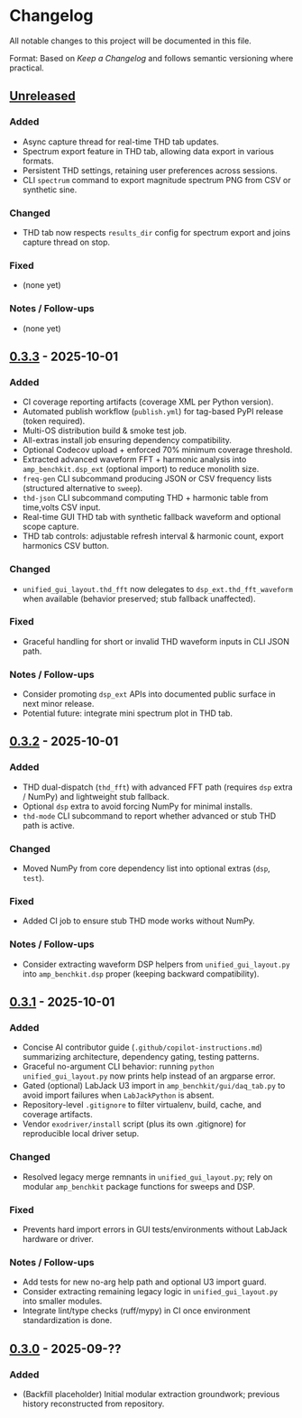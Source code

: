 # Changelog

All notable changes to this project will be documented in this file.

Format: Based on *Keep a Changelog* and follows semantic versioning where practical.

## [Unreleased]
### Added
- Async capture thread for real-time THD tab updates.
- Spectrum export feature in THD tab, allowing data export in various formats.
- Persistent THD settings, retaining user preferences across sessions.
- CLI `spectrum` command to export magnitude spectrum PNG from CSV or synthetic sine.

### Changed
- THD tab now respects `results_dir` config for spectrum export and joins capture thread on stop.

### Fixed
- (none yet)

### Notes / Follow-ups
- (none yet)

## [0.3.3] - 2025-10-01
### Added
- CI coverage reporting artifacts (coverage XML per Python version).
- Automated publish workflow (`publish.yml`) for tag-based PyPI release (token required).
- Multi-OS distribution build & smoke test job.
- All-extras install job ensuring dependency compatibility.
- Optional Codecov upload + enforced 70% minimum coverage threshold.
- Extracted advanced waveform FFT + harmonic analysis into `amp_benchkit.dsp_ext` (optional import) to reduce monolith size.
- `freq-gen` CLI subcommand producing JSON or CSV frequency lists (structured alternative to `sweep`).
- `thd-json` CLI subcommand computing THD + harmonic table from time,volts CSV input.
- Real-time GUI THD tab with synthetic fallback waveform and optional scope capture.
- THD tab controls: adjustable refresh interval & harmonic count, export harmonics CSV button.

### Changed
- `unified_gui_layout.thd_fft` now delegates to `dsp_ext.thd_fft_waveform` when available (behavior preserved; stub fallback unaffected).

### Fixed
- Graceful handling for short or invalid THD waveform inputs in CLI JSON path.

### Notes / Follow-ups
- Consider promoting `dsp_ext` APIs into documented public surface in next minor release.
- Potential future: integrate mini spectrum plot in THD tab.

## [0.3.2] - 2025-10-01
### Added
- THD dual-dispatch (`thd_fft`) with advanced FFT path (requires `dsp` extra / NumPy) and lightweight stub fallback.
- Optional `dsp` extra to avoid forcing NumPy for minimal installs.
- `thd-mode` CLI subcommand to report whether advanced or stub THD path is active.

### Changed
- Moved NumPy from core dependency list into optional extras (`dsp`, `test`).

### Fixed
- Added CI job to ensure stub THD mode works without NumPy.

### Notes / Follow-ups
- Consider extracting waveform DSP helpers from `unified_gui_layout.py` into `amp_benchkit.dsp` proper (keeping backward compatibility).

## [0.3.1] - 2025-10-01
### Added
- Concise AI contributor guide (`.github/copilot-instructions.md`) summarizing architecture, dependency gating, testing patterns.
- Graceful no-argument CLI behavior: running `python unified_gui_layout.py` now prints help instead of an argparse error.
- Gated (optional) LabJack U3 import in `amp_benchkit/gui/daq_tab.py` to avoid import failures when `LabJackPython` is absent.
- Repository-level `.gitignore` to filter virtualenv, build, cache, and coverage artifacts.
- Vendor `exodriver/install` script (plus its own .gitignore) for reproducible local driver setup.

### Changed
- Resolved legacy merge remnants in `unified_gui_layout.py`; rely on modular `amp_benchkit` package functions for sweeps and DSP.

### Fixed
- Prevents hard import errors in GUI tests/environments without LabJack hardware or driver.

### Notes / Follow-ups
- Add tests for new no-arg help path and optional U3 import guard.
- Consider extracting remaining legacy logic in `unified_gui_layout.py` into smaller modules.
- Integrate lint/type checks (ruff/mypy) in CI once environment standardization is done.

## [0.3.0] - 2025-09-??
### Added
- (Backfill placeholder) Initial modular extraction groundwork; previous history reconstructed from repository.

[Unreleased]: https://github.com/bwedderburn/amp-benchkit/compare/0.3.3...HEAD
[0.3.3]: https://github.com/bwedderburn/amp-benchkit/compare/0.3.2...0.3.3
[0.3.2]: https://github.com/bwedderburn/amp-benchkit/compare/0.3.1...0.3.2
[0.3.1]: https://github.com/bwedderburn/amp-benchkit/compare/0.3.0...0.3.1
[0.3.0]: https://github.com/bwedderburn/amp-benchkit/releases/tag/0.3.0
